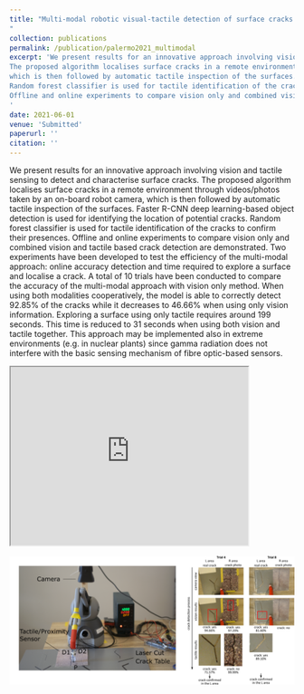 ```yaml
---
title: "Multi-modal robotic visual-tactile detection of surface cracks
"
collection: publications
permalink: /publication/palermo2021_multimodal
excerpt: 'We present results for an innovative approach involving vision and tactile sensing to detect and characterise surface cracks.
The proposed algorithm localises surface cracks in a remote environment through videos/photos taken by an on-board robot camera, 
which is then followed by automatic tactile inspection of the surfaces. Faster R-CNN deep learning-based object detection is used for identifying the location of potential cracks. 
Random forest classifier is used for tactile identification of the cracks to confirm their presences. 
Offline and online experiments to compare vision only and combined vision and tactile based crack detection are demonstrated. 
'
date: 2021-06-01
venue: 'Submitted'
paperurl: ''
citation: ''
---
```

We present results for an innovative approach involving vision and tactile sensing to detect and characterise surface cracks.
The proposed algorithm localises surface cracks in a remote environment through videos/photos taken by an on-board robot camera, 
which is then followed by automatic tactile inspection of the surfaces. Faster R-CNN deep learning-based object detection is used for identifying the location of potential cracks. 
Random forest classifier is used for tactile identification of the cracks to confirm their presences. 
Offline and online experiments to compare vision only and combined vision and tactile based crack detection are demonstrated. 
Two experiments have been developed to test the efficiency of the multi-modal approach: online accuracy detection and time required to explore a surface and localise a crack. 
A total of 10 trials have been conducted to compare the accuracy of the multi-modal approach with vision only method. 
When using both modalities cooperatively, the model is able to correctly detect 92.85% of the cracks while it decreases to 46.66% when using only vision information. 
Exploring a surface using only tactile requires around 199 seconds. 
This time is reduced to 31 seconds when using both vision and tactile together. 
This approach may be implemented also in extreme environments (e.g. in nuclear plants) since gamma radiation does not interfere with the basic sensing mechanism of fibre optic-based sensors.



<iframe width="420" height="315"
src="https://www.youtube.com/embed/dbRd6R_bzNE">
</iframe>

![multimodal Image](https://github.com/francescapalermo/francescapalermo.github.io/blob/master/_publications/crack_detection_multimodal.png?raw=true)